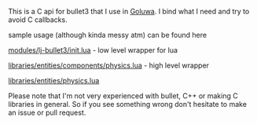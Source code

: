 This is a C api for bullet3 that I use in 
[Goluwa](https://github.com/CapsAdmin/goluwa/). I bind what I need and try to avoid C callbacks.

sample usage (although kinda messy atm) can be found here

[modules/lj-bullet3/init.lua](https://github.com/CapsAdmin/goluwa/blob/master/.base/lua/modules/lj-bullet3/init.lua) - low level wrapper for lua

[libraries/entities/components/physics.lua](https://github.com/CapsAdmin/goluwa/blob/master/.base/lua/libraries/entities/components/physics.lua) - high level wrapper

[libraries/entities/physics.lua](https://github.com/CapsAdmin/goluwa/blob/master/.base/lua/libraries/entities/physics.lua)


Please note that I'm not very experienced with bullet, C++ or making C libraries in general. So if you see something wrong don't hesitate to make an issue or pull request.
